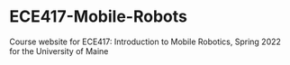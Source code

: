 # ECE417-Mobile-Robots
Course website for ECE417: Introduction to Mobile Robotics, Spring 2022 for the University of Maine 
